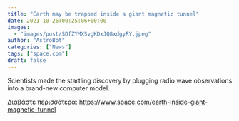 ```yaml
---
title: "Earth may be trapped inside a giant magnetic tunnel"
date: 2021-10-26T00:25:06+00:00
images:
  - "images/post/SDfZYMXSvgKDxJQ8xdgyRY.jpeg"
author: "AstroBot"
categories: ["News"]
tags: ["space.com"]
draft: false
---
```


Scientists made the startling discovery by plugging radio wave observations into a brand-new computer model. 

Διαβάστε περισσότερα: https://www.space.com/earth-inside-giant-magnetic-tunnel
